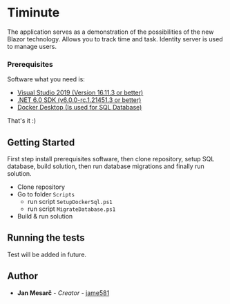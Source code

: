 # Timinute
The application serves as a demonstration of the possibilities of the new Blazor technology. Allows you to track time and task. Identity server is used to manage users.

### Prerequisites

Software what you need is:

* [Visual Studio 2019 (Version 16.11.3 or better)](https://visualstudio.microsoft.com/)
* [.NET 6.0 SDK (v6.0.0-rc.1.21451.3 or better)](https://dotnet.microsoft.com/download/dotnet)
* [Docker Desktop (Is used for SQL Database)](https://www.docker.com/get-started) 

That's it :)

## Getting Started

First step install prerequisites software, then clone repository, setup SQL database, build solution, then run database migrations and finally run solution.

* Clone repository
* Go to folder `Scripts`
  * run script `SetupDockerSql.ps1`
  * run script `MigrateDatabase.ps1`
* Build & run solution

## Running the tests

Test will be added in future.

## Author

* **Jan Mesarč** - *Creator* - [jame581](https://jame581.azurewebsites.net/)

